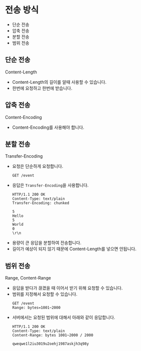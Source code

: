 # 전송 방식

- 단순 전송
- 압축 전송
- 분할 전송
- 범위 전송

## 단순 전송
Content-Length

- Content-Length의 길이를 알때 사용할 수 있습니다.
- 한번에 요청하고 한번에 받습니다.

## 압축 전송
Content-Encoding

- Content-Encoding를 사용해야 합니다.

## 분할 전송
Transfer-Encoding

- 요청은 단순하게 요청합니다.
  ```
  GET /event
  ```
- 응답은 `Transfer-Encoding`을 사용합니다.
  ```
  HTTP/1.1 200 OK
  Content-Type: text/plain
  Transfer-Encoding: chunked

  5
  Hello
  5
  World
  0
  \r\n
  ```
- 용량이 큰 응답을 분할하여 전송합니다.
- 길이가 예상이 되지 않기 때문에 Content-Length를 넣으면 안됩니다.

## 범위 전송
Range, Content-Range

- 응답을 받다가 끊겼을 때 이어서 받기 위해 요청할 수 있습니다.
- 범위를 지정해서 요청할 수 있습니다.
  ```
  GET /event
  Range: bytes=1001~2000
  ```
- 서버에서는 요청된 범위에 대해서 아래와 같이 응답합니다.
  ```
  HTTP/1.1 200 OK
  Content-Type: text/plain
  Content-Range: bytes 1001~2000 / 2000

  qweqwe1l2iu3019u2oehj1987askjh3q98y
  ```
